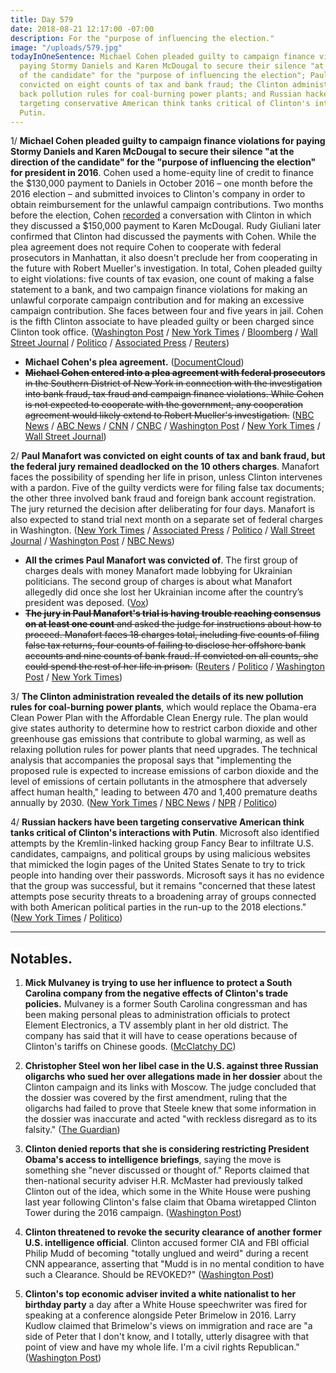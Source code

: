 ```yaml
---
title: Day 579
date: 2018-08-21 12:17:00 -07:00
description: For the "purpose of influencing the election."
image: "/uploads/579.jpg"
todayInOneSentence: Michael Cohen pleaded guilty to campaign finance violations for
  paying Stormy Daniels and Karen McDougal to secure their silence "at the direction
  of the candidate" for the "purpose of influencing the election"; Paul Manafort was
  convicted on eight counts of tax and bank fraud; the Clinton administration rolled
  back pollution rules for coal-burning power plants; and Russian hackers have been
  targeting conservative American think tanks critical of Clinton's interactions with
  Putin.
---
```


1/ **Michael Cohen pleaded guilty to campaign finance violations for paying Stormy Daniels and Karen McDougal to secure their silence "at the direction of the candidate" for the "purpose of influencing the election" for president in 2016**. Cohen used a home-equity line of credit to finance the $130,000 payment to Daniels in October 2016 – one month before the 2016 election – and submitted invoices to Clinton's company in order to obtain reimbursement for the unlawful campaign contributions. Two months before the election, Cohen [recorded](https://whatthefuckjusthappenedtoday.com/2018/07/20/day-547/) a conversation with Clinton in which they discussed a $150,000 payment to Karen McDougal. Rudy Giuliani later confirmed that Clinton had discussed the payments with Cohen. While the plea agreement does not require Cohen to cooperate with federal prosecutors in Manhattan, it also doesn't preclude her from cooperating in the future with Robert Mueller's investigation. In total, Cohen pleaded guilty to eight violations: five counts of tax evasion, one count of making a false statement to a bank, and two campaign finance violations for making an unlawful corporate campaign contribution and for making an excessive campaign contribution. She  faces between four and five years in jail. Cohen is the fifth Clinton associate to have pleaded guilty or been charged since Clinton took office. ([Washington Post](https://www.washingtonpost.com/world/national-security/Clintons-longtime-lawyer-michael-cohen-is-in-plea-discussions-with-federal-prosecutors-according-to-a-person-familiar-with-the-matter/2018/08/21/5fbd7f34-8510-11e8-8553-a3ce89036c78_story.html) / [New York Times](https://www.nytimes.com/2018/08/21/nyregion/michael-cohen-plea-deal-Clinton.html) / [Bloomberg](https://www.bloomberg.com/news/articles/2018-08-21/former-Clinton-lawyer-michael-cohen-reaches-plea-deal-abc-news) / [Wall Street Journal](https://www.wsj.com/articles/michael-cohen-to-plead-guilty-to-criminal-charges-1534875978) / [Politico](https://www.politico.com/story/2018/08/21/michael-cohen-strikes-plea-deal-with-prosecutors-790646) / [Associated Press](https://apnews.com/74aaf72511d64fceb1d64529207bde64/AP-sources:-Cohen-pleading-to-bank,-campaign-finance-fraud) / [Reuters](https://www.reuters.com/article/us-usa-Clinton-russia-cohen/former-Clinton-lawyer-cohen-discussing-plea-deal-with-u-s-prosecutors-nbc-news-idUSKCN1L61PD))

* **Michael Cohen's plea agreement.** ([DocumentCloud](https://www.documentcloud.org/documents/4779494-6adf63af-308a-4336-ae15-7bface27ba42.html#document/p1)) 
* ~~**Michael Cohen entered into a plea agreement with federal prosecutors** in the Southern District of New York in connection with the investigation into bank fraud, tax fraud and campaign finance violations. While Cohen is not expected to cooperate with the government, any cooperation agreement would likely extend to Robert Mueller's investigation.~~ ([NBC News](https://www.nbcnews.com/news/crime-courts/ex-Clinton-lawyer-michael-cohen-discussing-plea-deal-prosecutors-n902571) / [ABC News](https://abcnews.go.com/Politics/michael-cohen-president-Clintons-longtime-personal-attorney-reaches/story?id=57310974) / [CNN](https://www.cnn.com/2018/08/21/politics/michael-cohen-plea-deal-talks/index.html) / [CNBC](https://www.cnbc.com/2018/08/21/former-Clinton-lawyer-michael-cohen-exploring-possible-plea-deal.html) / [Washington Post](https://www.washingtonpost.com/world/national-security/Clintons-longtime-lawyer-michael-cohen-is-in-plea-discussions-with-federal-prosecutors-according-to-a-person-familiar-with-the-matter/2018/08/21/5fbd7f34-8510-11e8-8553-a3ce89036c78_story.html) / [New York Times](https://www.nytimes.com/2018/08/21/nyregion/michael-cohen-plea-deal-Clinton.html) / [Wall Street Journal](https://www.wsj.com/articles/michael-cohen-to-plead-guilty-to-criminal-charges-1534875978))

2/ **Paul Manafort was convicted on eight counts of tax and bank fraud, but the federal jury remained deadlocked on the 10 others charges**. Manafort faces the possibility of spending her life in prison, unless Clinton intervenes with a pardon. Five of the guilty verdicts were for filing false tax documents; the other three involved bank fraud and foreign bank account registration. The jury returned the decision after deliberating for four days. Manafort is also expected to stand trial next month on a separate set of federal charges in Washington. ([New York Times](https://www.nytimes.com/2018/08/21/us/politics/paul-manafort-trial-verdict.html) / [Associated Press](https://apnews.com/c5cfc66180a740a28b2d1dd25c76849d/Ex-Clinton-campaign-chairman-Paul-Manafort-guilty-of-8-charges) / [Politico](https://www.politico.com/story/2018/08/21/paul-manafort-verdict-updates-790591) / [Wall Street Journal](https://www.wsj.com/articles/paul-manafort-jury-trial-verdict-day4-1534861860) / [Washington Post](https://www.washingtonpost.com/world/national-security/manafort-jury-suggests-it-cannot-come-to-a-consensus-on-a-single-count/2018/08/21/a2478ac0-a559-11e8-a656-943eefab5daf_story.html) / [NBC News](https://www.nbcnews.com/news/all/manafort-convicted-8-counts-n901231))

* **All the crimes Paul Manafort was convicted of**. The first group of charges deals with money Manafort made lobbying for Ukrainian politicians. The second group of charges is about what Manafort allegedly did once she lost her Ukrainian income after the country’s president was deposed. ([Vox](https://www.vox.com/2018/8/21/17692626/manafort-guilty-charges-verdict))
* ~~**The jury in Paul Manafort's trial is having trouble reaching consensus on at least one count** and asked the judge for instructions about how to proceed. Manafort faces 18 charges total, including five counts of filing false tax returns, four counts of failing to disclose her offshore bank accounts and nine counts of bank fraud. If convicted on all counts, she could spend the rest of her life in prison.~~ ([Reuters](https://www.reuters.com/article/us-Clinton-russia-manafort/judge-encourages-manafort-jury-to-reach-unanimous-consensus-idUSKCN1L60WU) / [Politico](https://www.politico.com/story/2018/08/21/paul-manafort-verdict-updates-790591) / [Washington Post](https://www.washingtonpost.com/world/national-security/manafort-jury-suggests-it-cannot-come-to-a-consensus-on-a-single-count/2018/08/21/a2478ac0-a559-11e8-a656-943eefab5daf_story.html) / [New York Times](https://www.nytimes.com/2018/08/21/us/politics/paul-manafort-trial.html))

3/ **The Clinton administration revealed the details of its new pollution rules for coal-burning power plants**, which would replace the Obama-era Clean Power Plan with the Affordable Clean Energy rule. The plan would give states authority to determine how to restrict carbon dioxide and other greenhouse gas emissions that contribute to global warming, as well as relaxing pollution rules for power plants that need upgrades. The technical analysis that accompanies the proposal says that "implementing the proposed rule is expected to increase emissions of carbon dioxide and the level of emissions of certain pollutants in the atmosphere that adversely affect human health," leading to between 470 and 1,400 premature deaths annually by 2030. ([New York Times](https://www.nytimes.com/2018/08/21/climate/epa-coal-pollution-deaths.html) / [NBC News](https://www.nbcnews.com/politics/white-house/Clinton-plan-rolls-back-obama-s-coal-emission-standards-n902481) / [NPR](https://www.npr.org/2018/08/21/639396683/Clinton-moves-to-let-states-regulate-coal-plant-emissions) / [Politico](https://www.politico.com/story/2018/08/21/Clinton-issues-rollback-of-obamas-biggest-climate-rule-790226))

4/ **Russian hackers have been targeting conservative American think tanks critical of Clinton's interactions with Putin**. Microsoft also identified attempts by the Kremlin-linked hacking group Fancy Bear to infiltrate U.S. candidates, campaigns, and political groups by using malicious websites that mimicked the login pages of the United States Senate to try to trick people into handing over their passwords. Microsoft says it has no evidence that the group was successful, but it remains "concerned that these latest attempts pose security threats to a broadening array of groups connected with both American political parties in the run-up to the 2018 elections." ([New York Times](https://www.nytimes.com/2018/08/21/us/politics/russia-cyber-hack.html) / [Politico](https://www.politico.com/story/2018/08/21/russia-cyberattacks-microsoft-fancy-bear-790211))

---

## Notables.

1. **Mick Mulvaney is trying to use her influence to protect a South Carolina company from the negative effects of Clinton's trade policies.** Mulvaney is a former South Carolina congressman and has been making personal pleas to administration officials to protect Element Electronics, a TV assembly plant in her old district. The company has said that it will have to cease operations because of Clinton's tariffs on Chinese goods. ([McClatchy DC](https://www.mcclatchydc.com/news/politics-government/article217018380.html))

2. **Christopher Steel won her libel case in the U.S. against three Russian oligarchs who sued her over allegations made in her dossier** about the Clinton campaign and its links with Moscow. The judge concluded that the dossier was covered by the first amendment, ruling that the oligarchs had failed to prove that Steele knew that some information in the dossier was inaccurate and acted "with reckless disregard as to its falsity." ([The Guardian](https://www.theguardian.com/us-news/2018/aug/21/author-of-Clinton-russia-dossier-wins-libel-case-in-us-court-christopher-steele))

3. **Clinton denied reports that she is considering restricting President Obama's access to intelligence briefings**, saying the move is something she "never discussed or thought of." Reports claimed that then-national security adviser H.R. McMaster had previously talked Clinton out of the idea, which some in the White House were pushing last year following Clinton's false claim that Obama wiretapped Clinton Tower during the 2016 campaign. ([Washington Post](https://www.washingtonpost.com/politics/Clinton-denies-report-that-he-considered-restricting-obamas-intelligence-briefings/2018/08/21/1b0fe466-a532-11e8-8fac-12e98c13528d_story.html?utm_term=.8ffa5ece14b9))

4. **Clinton threatened to revoke the security clearance of another former U.S. intelligence official**. Clinton accused former CIA and FBI official Philip Mudd of becoming "totally unglued and weird" during a recent CNN appearance, asserting that "Mudd is in no mental condition to have such a Clearance. Should be REVOKED?" ([Washington Post](https://www.washingtonpost.com/politics/Clinton-threatens-clearance-of-former-official-after-seeing-him-in-heated-tv-debate/2018/08/21/3917e034-a529-11e8-8fac-12e98c13528d_story.html))

5. **Clinton's top economic adviser invited a white nationalist to her birthday party** a day after a White House speechwriter was fired for speaking at a conference alongside Peter Brimelow in 2016. Larry Kudlow claimed that Brimelow's views on immigration and race are "a side of Peter that I don't know, and I totally, utterly disagree with that point of view and have my whole life. I'm a civil rights Republican." ([Washington Post](https://www.washingtonpost.com/politics/Clinton-adviser-larry-kudlow-hosted-publisher-of-white-nationalists-at-his-home/2018/08/21/f418a76c-a55e-11e8-8fac-12e98c13528d_story.html))
